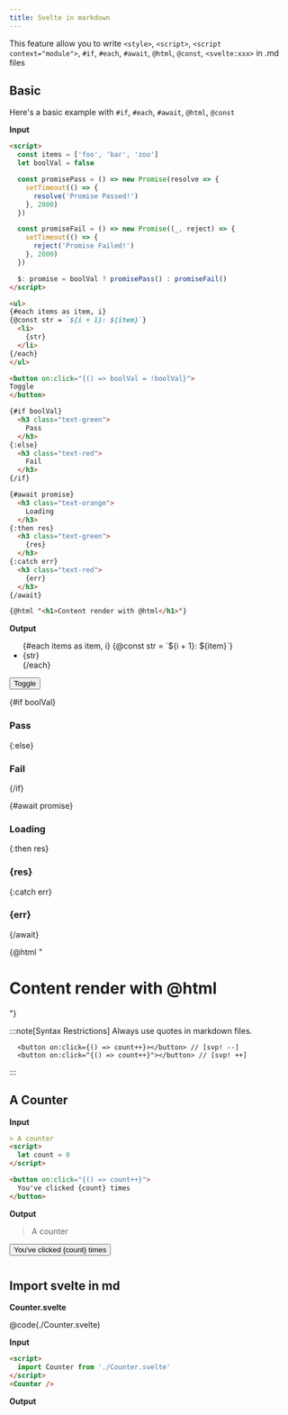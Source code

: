 ```yaml
---
title: Svelte in markdown
---
```


This feature allow you to write 
`<style>`, `<script>`, `<script context="module">`, `#if`, `#each`, `#await`, `@html`, `@const`, `<svelte:xxx>` in .md files

## Basic

Here's a basic example with `#if`, `#each`, `#await`, `@html`, `@const`

**Input**

```md
<script>
  const items = ['foo', 'bar', 'zoo']
  let boolVal = false

  const promisePass = () => new Promise(resolve => {
    setTimeout(() => {
      resolve('Promise Passed!')
    }, 2000)
  })

  const promiseFail = () => new Promise((_, reject) => {
    setTimeout(() => {
      reject('Promise Failed!')
    }, 2000)
  })

  $: promise = boolVal ? promisePass() : promiseFail()
</script>

<ul>
{#each items as item, i}
{@const str = `${i + 1}: ${item}`}
  <li>
    {str}
  </li>
{/each}
</ul>

<button on:click="{() => boolVal = !boolVal}">
Toggle
</button>

{#if boolVal}
  <h3 class="text-green">
    Pass
  </h3>
{:else}
  <h3 class="text-red">
    Fail
  </h3>
{/if}

{#await promise}
  <h3 class="text-orange">
    Loading
  </h3>
{:then res}
  <h3 class="text-green">
    {res}
  </h3>
{:catch err}
  <h3 class="text-red">
    {err}
  </h3>
{/await}

{@html "<h1>Content render with @html</h1>"}
```

**Output**

<ul>
{#each items as item, i}
{@const str = `${i + 1}: ${item}`}
  <li>
    {str}
  </li>
{/each}
</ul>

<button on:click="{() => boolVal = !boolVal}">
Toggle
</button>

{#if boolVal}
  <h3 class="text-green">
    Pass
  </h3>
{:else}
  <h3 class="text-red">
    Fail
  </h3>
{/if}

{#await promise}
  <h3 class="text-orange">
    Loading
  </h3>
{:then res}
  <h3 class="text-green">
    {res}
  </h3>
{:catch err}
  <h3 class="text-red">
    {err}
  </h3>
{/await}

{@html "<h1>Content render with @html</h1>"}

:::note[Syntax Restrictions]
Always use quotes in markdown files.
```svelte
  <button on:click={() => count++}></button> // [svp! --]
  <button on:click="{() => count++}"></button> // [svp! ++]
```
:::


## A Counter

**Input**

```md
> A counter
<script>
  let count = 0
</script>

<button on:click="{() => count++}">
  You've clicked {count} times
</button>
```

**Output**

> A counter

<script>
  import Counter from './Counter.svelte'
  let count = 0
  const items = ['foo', 'bar', 'zoo']
  let boolVal = false
  const promisePass = () => new Promise(resolve => {
    setTimeout(() => {
      resolve('Promise Passed!')
    }, 2000)
  })
  const promiseFail = () => new Promise((_, reject) => {
    setTimeout(() => {
      reject('Promise Failed!')
    }, 2000)
  })
  $: promise = boolVal ? promisePass() : promiseFail()
</script>

<button on:click="{() => count++}" style="margin-bottom: 12px;">
  You've clicked {count} times
</button>

## Import svelte in md

**Counter.svelte**

@code(./Counter.svelte)

**Input**

```md
<script>
  import Counter from './Counter.svelte'
</script>
<Counter />
```

**Output**

<Counter />

